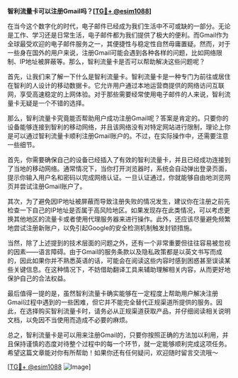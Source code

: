 **智利流量卡可以注册Gmail吗？[[TG💪+ @esim1088](https://t.me/s/esim1088)]**

在当今这个数字化的时代，电子邮件已经成为我们生活中不可或缺的一部分。无论是工作、学习还是日常生活，电子邮件都为我们提供了极大的便利。而Gmail作为全球最受欢迎的电子邮件服务之一，其便捷性与稳定性自然毋庸置疑。然而，对于一些身在国外的用户来说，注册Gmail可能会遇到各种各样的问题，比如网络限制、IP地址被屏蔽等。那么，智利流量卡是否可以帮助解决这些问题呢？

首先，让我们来了解一下什么是智利流量卡。智利流量卡是一种专门为前往或居住在智利的人设计的移动数据卡。它允许用户通过本地运营商提供的网络访问互联网，享受高速稳定的上网体验。对于那些需要经常使用电子邮件的人来说，智利流量卡无疑是一个不错的选择。

那么，智利流量卡究竟能否帮助用户成功注册Gmail呢？答案是肯定的。只要你的设备能够连接到智利的移动网络，并且该网络没有对特定网站进行限制，理论上你是可以通过智利流量卡顺利注册Gmail账户的。不过，在实际操作中，还需要注意一些细节。

首先，你需要确保自己的设备已经插入了有效的智利流量卡，并且已经成功连接到了当地的移动网络。通常情况下，当你打开浏览器时，系统会自动弹出登录页面，提示你输入用户名和密码以完成网络认证。一旦认证通过，你就能够自由地浏览网页并尝试注册Gmail账户了。

其次，为了避免因IP地址被屏蔽而导致注册失败的情况发生，建议你在注册之前先检查一下自己的IP地址是否属于高风险地区。如果发现存在此类情况，可以考虑更换其他地区的流量卡或者使用代理服务器来进行操作。此外，还应该尽量避免频繁地尝试注册新账户，以免引起Google的安全检测机制触发封锁措施。

当然，除了上述提到的技术层面的问题之外，还有一个非常重要但往往容易被忽视的因素——语言障碍。由于Gmail的服务条款以及隐私政策都是以英文书写而成的，因此如果你并不熟悉英语的话，可能会在阅读这些内容时感到困惑甚至误读某些关键信息。在这种情况下，不妨借助翻译工具来辅助理解相关内容，从而更好地保护自己的合法权益。

最后值得一提的是，虽然智利流量卡确实能够在一定程度上帮助用户解决注册Gmail过程中遇到的一些困难，但它并不能完全替代正规渠道所提供的服务。因此，在选择购买智利流量卡时，请务必从正规渠道获取产品，并仔细阅读相关说明文档，以免因不当使用而造成不必要的麻烦。

总之，智利流量卡是可以用来注册Gmail的，只要你按照正确的方法加以利用，并且保持谨慎的态度对待整个过程中的每一个环节，就一定能够顺利完成这项任务。希望这篇文章能对你有所帮助！如果你还有任何疑问，欢迎随时留言交流哦～

[[TG💪+ @esim1088](https://t.me/s/esim1088) ![Image](https://i.postimg.cc/4NQfJmqS/Snipaste-2025-05-13-00-14-12.png)]
